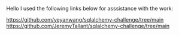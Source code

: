 Hello I used the following links below for asssistance with the work:

https://github.com/yeyanwang/sqlalchemy-challenge/tree/main
https://github.com/JeremyTallant/sqlalchemy-challenge/tree/main
